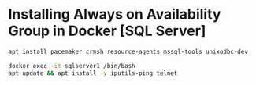 # Installing Always on Availability Group in Docker [SQL Server]
```bash
apt install pacemaker crmsh resource-agents mssql-tools unixodbc-dev

docker exec -it sqlserver1 /bin/bash
apt update && apt install -y iputils-ping telnet


```
